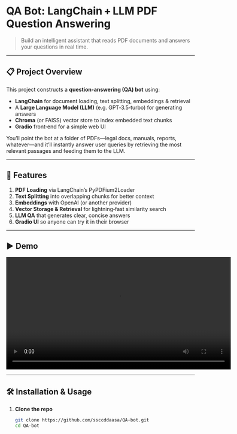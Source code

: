 # QA Bot: LangChain + LLM PDF Question Answering

> Build an intelligent assistant that reads PDF documents and answers your questions in real time.

---

## 📋 Project Overview

This project constructs a **question‑answering (QA) bot** using:

- **LangChain** for document loading, text splitting, embeddings & retrieval  
- A **Large Language Model (LLM)** (e.g. GPT‑3.5‑turbo) for generating answers  
- **Chroma** (or FAISS) vector store to index embedded text chunks  
- **Gradio** front‑end for a simple web UI  

You’ll point the bot at a folder of PDFs—legal docs, manuals, reports, whatever—and it’ll instantly answer user queries by retrieving the most relevant passages and feeding them to the LLM.

---

## 🚀 Features

1. **PDF Loading** via LangChain’s PyPDFium2Loader  
2. **Text Splitting** into overlapping chunks for better context  
3. **Embeddings** with OpenAI (or another provider)  
4. **Vector Storage & Retrieval** for lightning‑fast similarity search  
5. **LLM QA** that generates clear, concise answers  
6. **Gradio UI** so anyone can try it in their browser  

---

## ▶️ Demo

<video controls width="600" src="https://raw.githubusercontent.com/ssccddaasa/QA-bot/main/asset_video.mp4">
  Your browser does not support the video tag.
</video>


---

## 🛠️ Installation & Usage

1. **Clone the repo**  
   ```bash
   git clone https://github.com/ssccddaasa/QA-bot.git
   cd QA-bot
